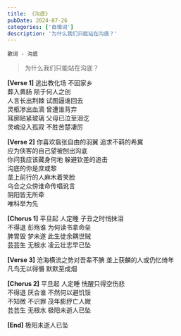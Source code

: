 ```yaml
---
title: 《沟底》
pubDate: 2024-07-26
categories: ['自填词']
description: '为什么我们只能站在沟底？'
---
```


`歌词 - 沟底`
>为什么我们只能站在沟底？

**[Verse 1]**
逃出教化场 不回家乡<br />
葬入黄肠 陨于何人之创<br />
人言长出荆棘 试图逼谁回去<br />
灵柩渗出血滴 曾遭谁背弃<br />
耳廓贴紧玻璃 父母已泣至泪汔<br />
灵魂没入孤寂 不胜苦楚凄厉

**[Verse 2]**
你喜欢翕张自由的羽翼 追求不羁的希冀 <br />
应为侠客的自己望被刨出沟底<br />
你问我应该藏身何地 躲避钦差的追击<br />
沟底的你是庶或黎<br />
垄上前行的人麻木着笑脸 <br />
乌合之众傍谁命传唱讹言<br />
阴阳皆无所牵 <br />
唯科举为先

**[Chorus 1]**
平旦起 人定睡 子丑之时悄抹泪<br />
不得退 彭殇谁 为何读书拿命垒<br />
脾胃毁 梦未遂 此生徒余耦世贼<br />
芸芸生 无根水 凌云壮志早已坠

**[Verse 3]**
沧海横流之势对吾辈不腆 垄上获麟的人或仍忆绮年<br />
凡鸟无以得僭 默默至成烟

**[Chorus 2]**
平旦起 人定睡 恍醒只得空伤悲<br />
不得退 厌合谁 不然何以避饥馁<br />
不知微 不识罪 茂年膨脝亡人媺<br />
芸芸生 无根水 极阳未逝人已坠

**[End]**
极阳未逝人已坠
